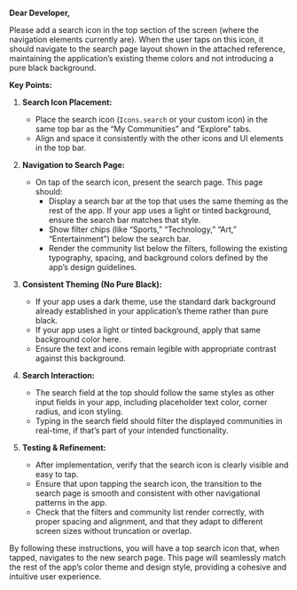 **Dear Developer,**

Please add a search icon in the top section of the screen (where the navigation elements currently are). When the user taps on this icon, it should navigate to the search page layout shown in the attached reference, maintaining the application’s existing theme colors and not introducing a pure black background.

**Key Points:**

1. **Search Icon Placement:**  
   - Place the search icon (`Icons.search` or your custom icon) in the same top bar as the “My Communities” and “Explore” tabs.
   - Align and space it consistently with the other icons and UI elements in the top bar.
   
2. **Navigation to Search Page:**  
   - On tap of the search icon, present the search page. This page should:
     - Display a search bar at the top that uses the same theming as the rest of the app. If your app uses a light or tinted background, ensure the search bar matches that style.
     - Show filter chips (like “Sports,” “Technology,” “Art,” “Entertainment”) below the search bar.
     - Render the community list below the filters, following the existing typography, spacing, and background colors defined by the app’s design guidelines.

3. **Consistent Theming (No Pure Black):**  
   - If your app uses a dark theme, use the standard dark background already established in your application’s theme rather than pure black.
   - If your app uses a light or tinted background, apply that same background color here.
   - Ensure the text and icons remain legible with appropriate contrast against this background.

4. **Search Interaction:**
   - The search field at the top should follow the same styles as other input fields in your app, including placeholder text color, corner radius, and icon styling.
   - Typing in the search field should filter the displayed communities in real-time, if that’s part of your intended functionality.

5. **Testing & Refinement:**
   - After implementation, verify that the search icon is clearly visible and easy to tap.
   - Ensure that upon tapping the search icon, the transition to the search page is smooth and consistent with other navigational patterns in the app.
   - Check that the filters and community list render correctly, with proper spacing and alignment, and that they adapt to different screen sizes without truncation or overlap.

By following these instructions, you will have a top search icon that, when tapped, navigates to the new search page. This page will seamlessly match the rest of the app’s color theme and design style, providing a cohesive and intuitive user experience.